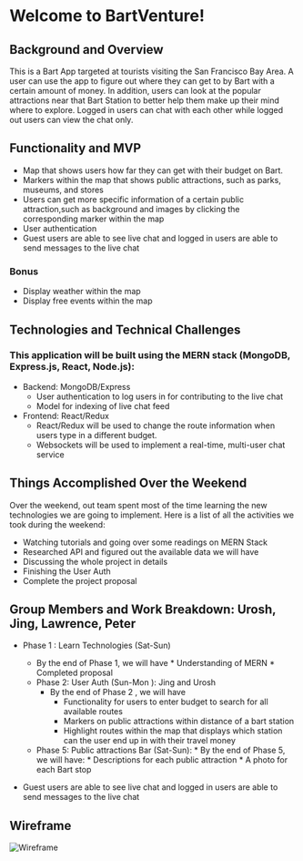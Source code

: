 # Welcome to BartVenture!
## Background and Overview
   This is a Bart App targeted at tourists visiting the San Francisco Bay Area. A user can use the app to figure out where they can get to by Bart with a certain amount of money. In addition, users can look at the popular attractions near that Bart Station to better help them make up their mind where to explore. Logged in users can chat with each other while logged out users can view the chat only.

## Functionality and MVP
* Map that shows users how far they can get with their budget on Bart. 
* Markers within the map that shows public attractions, such as parks, museums, and stores 
* Users can get more specific information of a certain public attraction,such as background and images by clicking the corresponding marker within the map
* User authentication
* Guest users are able to see live chat and logged in users are able to send messages to the live chat  
### Bonus 
* Display weather within the map 
* Display free events within the map 
## Technologies and Technical Challenges
### This application will be built using the MERN stack (MongoDB, Express.js, React, Node.js):

* Backend: MongoDB/Express
    * User authentication to log users in for contributing to the live chat 
    * Model for indexing of live chat feed
* Frontend: React/Redux
    * React/Redux will be used to change the route information when users type in a different budget.
     * Websockets will be used to implement a real-time, multi-user chat service
## Things Accomplished Over the Weekend
Over the weekend, out team spent most of the time learning the new technologies we are going to implement. Here is a list of all the activities we took during the weekend:
* Watching tutorials and going over some readings on MERN Stack 
* Researched API and figured out the available data we will have
* Discussing the whole project in details
* Finishing the User Auth
* Complete the project proposal
## Group Members and Work Breakdown: Urosh, Jing, Lawrence, Peter
* Phase 1 : Learn Technologies (Sat-Sun) 
   * By the end of Phase 1, we will have 
         * Understanding of MERN
         * Completed proposal
   *  Phase 2: User Auth (Sun-Mon ): Jing and Urosh
        * By the end of Phase 2 , we will have 
            * Functionality for users to enter budget to search for all available routes
            * Markers on public attractions within distance of a bart station 
            * Highlight routes within the map that displays which station can the user end up in with their travel money 
   * Phase 5:  Public attractions Bar (Sat-Sun): 
         * By the end of Phase 5, we will have: 
            * Descriptions for each public attraction 
            * A photo for each Bart stop


* Guest users are able to see live chat and logged in users are able to send messages to the live chat  

 
 ## Wireframe
![Wireframe](https://s15.postimg.cc/d10ve3x8r/Flex_Project_Wireframe.png)
